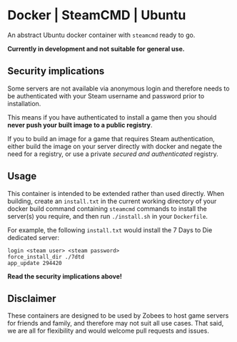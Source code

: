 # Docker | SteamCMD | Ubuntu

An abstract Ubuntu docker container with `steamcmd` ready to go.

**Currently in development and not suitable for general use.**

## Security implications

Some servers are not available via anonymous login and therefore needs to be authenticated with your Steam username and password prior to installation.

This means if you have authenticated to install a game then you should **never push your built image to a public registry**.

If you to build an image for a game that requires Steam authentication, either build the image on your server directly with docker and negate the need for a registry, or use a private _secured and authenticated_ registry.

## Usage

This container is intended to be extended rather than used directly.  When building, create an `install.txt` in the current working directory of your docker build command containing `steamcmd` commands to install the server(s) you require, and then run `./install.sh` in your `Dockerfile`.

For example, the following `install.txt` would install the 7 Days to Die dedicated server:

    login <steam user> <steam password>
    force_install_dir ./7dtd
    app_update 294420

**Read the security implications above!**

## Disclaimer

These containers are designed to be used by Zobees to host game servers for friends and family, and therefore may not suit all use cases.  That said, we are all for flexibility and would welcome pull requests and issues.
